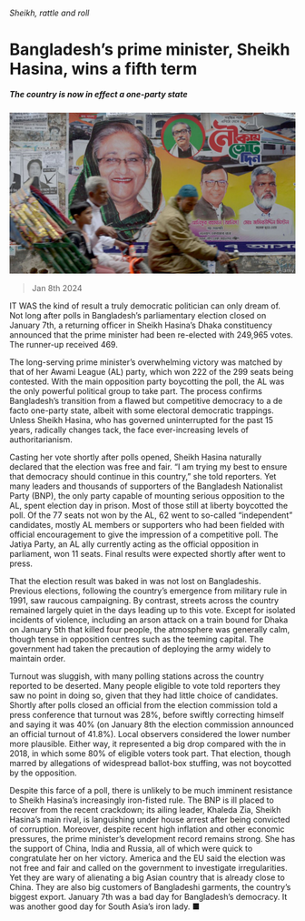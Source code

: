 ###### Sheikh, rattle and roll

# Bangladesh’s prime minister, Sheikh Hasina, wins a fifth term 

##### The country is now in effect a one-party state 

![image](images/20240113_ASP501.jpg) 

> Jan 8th 2024 

IT WAS the kind of result a truly democratic politician can only dream of. Not long after polls in Bangladesh’s parliamentary election closed on January 7th, a returning officer in Sheikh Hasina’s Dhaka constituency announced that the prime minister had been re-elected with 249,965 votes. The runner-up received 469.

The long-serving prime minister’s overwhelming victory was matched by that of her Awami League (AL) party, which won 222 of the 299 seats being contested. With the main opposition party boycotting the poll, the AL was the only powerful political group to take part. The process confirms Bangladesh’s transition from a flawed but competitive democracy to a de facto one-party state, albeit with some electoral democratic trappings. Unless Sheikh Hasina, who has governed uninterrupted for the past 15 years, radically changes tack, the  face ever-increasing levels of authoritarianism.

Casting her vote shortly after polls opened, Sheikh Hasina naturally declared that the election was free and fair. “I am trying my best to ensure that democracy should continue in this country,” she told reporters. Yet many leaders and thousands of supporters of the Bangladesh Nationalist Party (BNP), the only party capable of mounting serious opposition to the AL, spent election day in prison. Most of those still at liberty boycotted the poll. Of the 77 seats not won by the AL, 62 went to so-called “independent” candidates, mostly AL members or supporters who had been fielded with official encouragement to give the impression of a competitive poll. The Jatiya Party, an AL ally currently acting as the official opposition in parliament, won 11 seats. Final results were expected shortly after  went to press.

That the election result was baked in was not lost on Bangladeshis. Previous elections, following the country’s emergence from military rule in 1991, saw raucous campaigning. By contrast, streets across the country remained largely quiet in the days leading up to this vote. Except for isolated incidents of violence, including an arson attack on a train bound for Dhaka on January 5th that killed four people, the atmosphere was generally calm, though tense in opposition centres such as the teeming capital. The government had taken the precaution of deploying the army widely to maintain order.

Turnout was sluggish, with many polling stations across the country reported to be deserted. Many people eligible to vote told reporters they saw no point in doing so, given that they had little choice of candidates. Shortly after polls closed an official from the election commission told a press conference that turnout was 28%, before swiftly correcting himself and saying it was 40% (on January 8th the election commission announced an official turnout of 41.8%). Local observers considered the lower number more plausible. Either way, it represented a big drop compared with the  in 2018, in which some 80% of eligible voters took part. That election, though marred by allegations of widespread ballot-box stuffing, was not boycotted by the opposition.

Despite this farce of a poll, there is unlikely to be much imminent resistance to Sheikh Hasina’s increasingly iron-fisted rule. The BNP is ill placed to recover from the recent crackdown; its ailing leader, Khaleda Zia, Sheikh Hasina’s main rival, is languishing under house arrest after being convicted of corruption. Moreover, despite recent high inflation and other economic pressures, the prime minister’s development record remains strong. She has the support of China, India and Russia, all of which were quick to congratulate her on her victory. America and the EU said the election was not free and fair and called on the government to investigate irregularities. Yet they are wary of alienating a big Asian country that is already close to China. They are also big customers of Bangladeshi garments, the country’s biggest export. January 7th was a bad day for Bangladesh’s democracy. It was another good day for South Asia’s iron lady. ■

